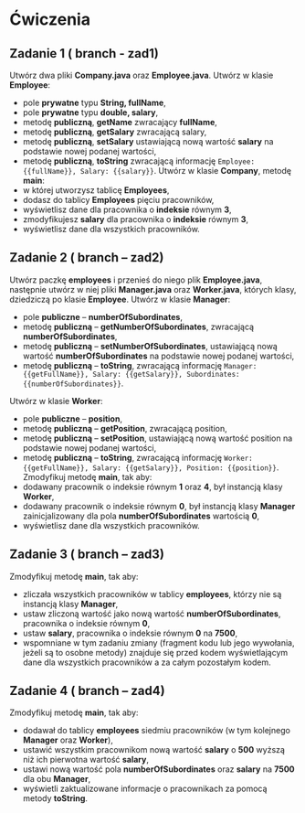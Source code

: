 # Ćwiczenia 

## Zadanie 1 ( branch - zad1)
Utwórz dwa pliki **Company.java** oraz **Employee.java**.
Utwórz w klasie **Employee**:
- pole **prywatne** typu **String, fullName**,
- pole **prywatne** typu **double, salary**,
- metodę **publiczną**, **getName** zwracający **fullName**,
- metodę **publiczną**, **getSalary** zwracającą salary,
- metodę **publiczną**, **setSalary** ustawiającą nową wartość **salary** na podstawie nowej podanej
wartości,
- metodę **publiczną**, **toString** zwracającą informację ``Employee: {{fullName}}, Salary:
{{salary}}``.
Utwórz w klasie **Company**, metodę **main**:
- w której utworzysz tablicę **Employees**,
- dodasz do tablicy **Employees** pięciu pracowników,
- wyświetlisz dane dla pracownika o **indeksie** równym **3**,
- zmodyfikujesz **salary** dla pracownika o **indeksie** równym **3**,
- wyświetlisz dane dla wszystkich pracowników.

## Zadanie 2 ( branch – zad2)
Utwórz paczkę **employees** i przenieś do niego plik **Employee.java**, następnie utwórz w niej
pliki **Manager.java** oraz **Worker.java**, których klasy, dziedziczą po klasie **Employee**.
Utwórz w klasie **Manager**:
- pole **publiczne** – **numberOfSubordinates**,
- metodę **publiczną** – **getNumberOfSubordinates**, zwracającą **numberOfSubordinates**,
- metodę **publiczną** – **setNumberOfSubordinates**, ustawiającą nową wartość
**numberOfSubordinates** na podstawie nowej podanej wartości,
- metodę **publiczną** – **toString**, zwracającą informację ``Manager: {{getFullName}}, Salary:
{{getSalary}}, Subordinates: {{numberOfSubordinates}}``.

Utwórz w klasie **Worker**:
- pole **publiczne** – **position**,
- metodę **publiczną** – **getPosition**, zwracającą position,
- metodę **publiczną** – **setPosition**, ustawiającą nową wartość position na podstawie nowej
podanej wartości,
- metodę **publiczną** – **toString**, zwracającą informację ``Worker: {{getFullName}}, Salary:
{{getSalary}}, Position: {{position}}``.
Zmodyfikuj metodę **main**, tak aby:
- dodawany pracownik o indeksie równym **1** oraz **4**, był instancją klasy **Worker**,
- dodawany pracownik o indeksie równym **0**, był instancją klasy **Manager** zainicjalizowany dla
pola **numberOfSubordinates** wartością **0**,
- wyświetlisz dane dla wszystkich pracowników.

## Zadanie 3 ( branch – zad3)
Zmodyfikuj metodę **main**, tak aby:
- zliczała wszystkich pracowników w tablicy **employees**, którzy nie są instancją klasy **Manager**,
- ustaw zliczoną wartość jako nową wartość **numberOfSubordinates**, pracownika o indeksie
równym **0**,
- ustaw **salary**, pracownika o indeksie równym **0** na **7500**,
- wspomniane w tym zadaniu zmiany (fragment kodu lub jego wywołania, jeżeli są to osobne
metody) znajduje się przed kodem wyświetlającym dane dla wszystkich pracowników a za
całym pozostałym kodem.

## Zadanie 4 ( branch – zad4)
Zmodyfikuj metodę **main**, tak aby:
- dodawał do tablicy **employees** siedmiu pracowników (w tym kolejnego **Manager** oraz
**Worker**),
- ustawić wszystkim pracownikom nową wartość **salary** o **500** wyższą niż ich pierwotna
wartość **salary**,
- ustawi nową wartość pola **numberOfSubordinates** oraz **salary** na **7500** dla obu **Manager**,
- wyświetli zaktualizowane informacje o pracownikach za pomocą metody **toString**.
